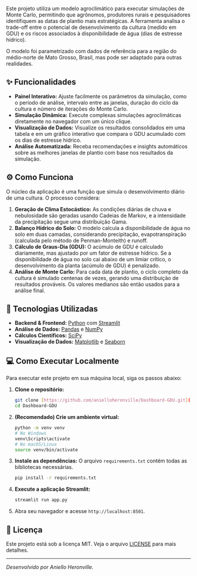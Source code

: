 Este projeto utiliza um modelo agroclimático para executar simulações de Monte Carlo, permitindo que agrônomos, produtores rurais e pesquisadores identifiquem as datas de plantio mais estratégicas. A ferramenta analisa o trade-off entre o potencial de desenvolvimento da cultura (medido em GDU) e os riscos associados à disponibilidade de água (dias de estresse hídrico).

O modelo foi parametrizado com dados de referência para a região do médio-norte de Mato Grosso, Brasil, mas pode ser adaptado para outras realidades.

## ✨ Funcionalidades

-   **Painel Interativo:** Ajuste facilmente os parâmetros da simulação, como o período de análise, intervalo entre as janelas, duração do ciclo da cultura e número de iterações do Monte Carlo.
-   **Simulação Dinâmica:** Execute complexas simulações agroclimáticas diretamente no navegador com um único clique.
-   **Visualização de Dados:** Visualize os resultados consolidados em uma tabela e em um gráfico interativo que compara o GDU acumulado com os dias de estresse hídrico.
-   **Análise Automatizada:** Receba recomendações e insights automáticos sobre as melhores janelas de plantio com base nos resultados da simulação.

## ⚙️ Como Funciona

O núcleo da aplicação é uma função que simula o desenvolvimento diário de uma cultura. O processo considera:

1.  **Geração de Clima Estocástico:** As condições diárias de chuva e nebulosidade são geradas usando Cadeias de Markov, e a intensidade da precipitação segue uma distribuição Gama.
2.  **Balanço Hídrico do Solo:** O modelo calcula a disponibilidade de água no solo em duas camadas, considerando precipitação, evapotranspiração (calculada pelo método de Penman-Monteith) e runoff.
3.  **Cálculo de Graus-Dia (GDU):** O acúmulo de GDU é calculado diariamente, mas ajustado por um fator de estresse hídrico. Se a disponibilidade de água no solo cai abaixo de um limiar crítico, o desenvolvimento da planta (acúmulo de GDU) é penalizado.
4.  **Análise de Monte Carlo:** Para cada data de plantio, o ciclo completo da cultura é simulado centenas de vezes, gerando uma distribuição de resultados prováveis. Os valores medianos são então usados para a análise final.

## 🚀 Tecnologias Utilizadas

-   **Backend & Frontend:** [Python](https://www.python.org/) com [Streamlit](https://streamlit.io/)
-   **Análise de Dados:** [Pandas](https://pandas.pydata.org/) e [NumPy](https://numpy.org/)
-   **Cálculos Científicos:** [SciPy](https://scipy.org/)
-   **Visualização de Dados:** [Matplotlib](https://matplotlib.org/) e [Seaborn](https://seaborn.pydata.org/)

## 💻 Como Executar Localmente

Para executar este projeto em sua máquina local, siga os passos abaixo:

1.  **Clone o repositório:**
    ```bash
    git clone [https://github.com/anielloheronville/Dashboard-GDU.git](https://github.com/anielloheronville/Dashboard-GDU.git)
    cd Dashboard-GDU
    ```

2.  **(Recomendado) Crie um ambiente virtual:**
    ```bash
    python -m venv venv
    # No Windows
    venv\Scripts\activate
    # No macOS/Linux
    source venv/bin/activate
    ```

3.  **Instale as dependências:**
    O arquivo `requirements.txt` contém todas as bibliotecas necessárias.
    ```bash
    pip install -r requirements.txt
    ```

4.  **Execute a aplicação Streamlit:**
    ```bash
    streamlit run app.py
    ```

5.  Abra seu navegador e acesse `http://localhost:8501`.

## 📄 Licença

Este projeto está sob a licença MIT. Veja o arquivo [LICENSE](URL_DO_SEU_ARQUIVO_DE_LICENCA) para mais detalhes.

---

*Desenvolvido por Aniello Heronville.*
